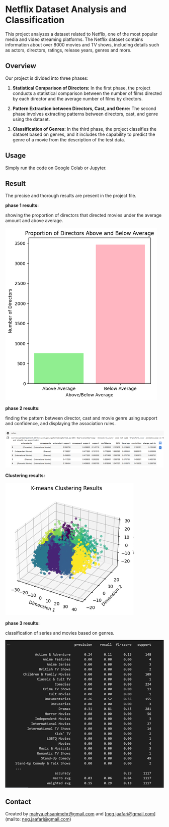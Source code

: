 # Netflix Dataset Analysis and Classification
This project analyzes a dataset related to Netflix, one of the most popular media and video streaming platforms. The Netflix dataset contains information about over 8000 movies and TV shows, including details such as actors, directors, ratings, release years, genres and more.

## Overview
Our project is divided into three phases:

1. **Statistical Comparison of Directors:** In the first phase, the project conducts a statistical comparison between the number of films directed by each director and the average number of films by directors.

2. **Pattern Extraction between Directors, Cast, and Genre:** The second phase involves extracting patterns between directors, cast, and genre using the dataset.

3. **Classification of Genres:** In the third phase, the project classifies the dataset based on genres, and it includes the capability to predict the genre of a movie from the description of the test data.


## Usage
Simply run the code on Google Colab or Jupyter.

## Result
The precise and thorough results are present in the project file.

**phase 1 results:**

showing the proportion of directors that directed movies under the average amount and above average.

![](./phase1.png)


**phase 2 results:**

finding the pattern between director, cast and movie genre using support and confidence, and displaying the association rules.

![](./phase2.png)


**Clustering results:**

![](./kmeans.png)


**phase 3 results:**

classification of series and movies based on genres.

![](./phase3.png)

## Contact
Created by [mahya.ehsanimehr@gmail.com](mailto:mahya.ehsanimehr@gmail.com) and [neg.jaafari@gmail.com](mailto: neg.jaafari@gmail.com)
